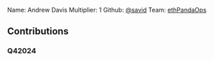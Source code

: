 Name: Andrew Davis
Multiplier: 1
Github: [@savid](https://github.com/savid)
Team: [ethPandaOps](https://github.com/ethpandaops)

## Contributions
### Q42024
